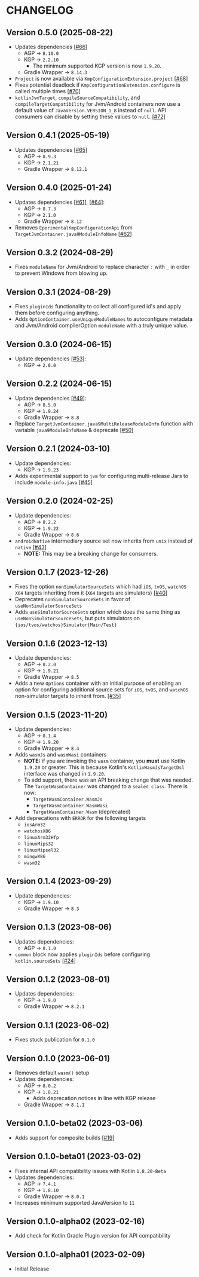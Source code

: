 # CHANGELOG

## Version 0.5.0 (2025-08-22)
 - Updates dependencies [[#66]][66]
     - AGP -> `8.10.0`
     - KGP -> `2.2.10`
         - The minimum supported KGP version is now `1.9.20`.
     - Gradle Wrapper -> `8.14.3`
 - `Project` is now available via `KmpConfigurationExtension.project` [[#68]][68]
 - Fixes potential deadlock if `KmpConfigurationExtension.configure` is called multiple times [[#70]][70]
 - `kotlinJvmTarget`, `compileSourceCompatibility`, and `compileTargetCompatibility` for Jvm/Android 
   containers now use a default value of `JavaVersion.VERSION_1_8` instead of `null`. API consumers
   can disable by setting these values to `null`. [[#72]][72]

## Version 0.4.1 (2025-05-19)
 - Updates dependencies [[#65]][65]
     - AGP -> `8.9.3`
     - KGP -> `2.1.21`
     - Gradle Wrapper -> `8.12.1`

## Version 0.4.0 (2025-01-24)
 - Updates dependencies [[#61]][61], [[#64]][64]:
     - AGP -> `8.7.3`
     - KGP -> `2.1.0`
     - Gradle Wrapper -> `8.12`
 - Removes `EperimentalKmpConfigurationApi` from `TargetJvmContainer.java9ModuleInfoName` [[#62]][62]

## Version 0.3.2 (2024-08-29)
 - Fixes `moduleName` for Jvm/Android to replace character `:` with `_`
   in order to prevent Windows from blowing up.

## Version 0.3.1 (2024-08-29)
 - Fixes `pluginIds` functionality to collect all configured id's and
   apply them before configuring anything.
 - Adds `OptionContainer.useUniqueModuleNames` to autoconfigure metadata
   and Jvm/Android compilerOption `moduleName` with a truly unique value.

## Version 0.3.0 (2024-06-15)
 - Update dependencies [[#53]][53]:
     - KGP -> `2.0.0`

## Version 0.2.2 (2024-06-15)
 - Update dependencies [[#49]][49]:
     - AGP -> `8.5.0`
     - KGP -> `1.9.24`
     - Gradle Wrapper -> `8.8`
 - Replace `TargetJvmContainer.java9MultiReleaseModuleInfo` function with
   variable `java9ModuleInfoName` & deprecate [[#50]][50]

## Version 0.2.1 (2024-03-10)
 - Update dependencies:
     - KGP -> `1.9.23`
 - Adds experimental support to `jvm` for configuring
   multi-release Jars to include `module-info.java` [[#45]][45]

## Version 0.2.0 (2024-02-25)
 - Update dependencies:
     - AGP -> `8.2.2`
     - KGP -> `1.9.22`
     - Gradle Wrapper -> `8.6`
 - `androidNative` intermediary source set now inherits from `unix` instead of 
   `native` [[#43]][43]
     - **NOTE:** This may be a breaking change for consumers.

## Version 0.1.7 (2023-12-26)
 - Fixes the option `nonSimulatorSourceSets` which had `iOS`, `tvOS`, `watchOS`
   `X64` targets inheriting from it (`X64` targets are simulators) [[#40]][40]
 - Deprecates `nonSimulatorSourceSets` in favor of `useNonSimulatorSourceSets`
 - Adds `useSimulatorSourceSets` option which does the same thing as 
   `useNonSimulatorSourceSets`, but puts simulators on `{ios/tvos/watchos}Simulator{Main/Test}`

## Version 0.1.6 (2023-12-13)
 - Update dependencies:
     - AGP -> `8.2.0`
     - KGP -> `1.9.21`
     - Gradle Wrapper -> `8.5`
 - Adds a new `Options` container with an initial purpose of enabling an 
   option for configuring additional source sets for `iOS`, `tvOS`, and 
   `watchOS` non-simulator targets to inherit from. [[#35]][35]

## Version 0.1.5 (2023-11-20)
 - Update dependencies:
     - AGP -> `8.1.4`
     - KGP -> `1.9.20`
     - Gradle Wrapper -> `8.4`
 - Adds `wasmJs` and `wasmWasi` containers
     - **NOTE:** if you are invoking the `wasm` container, 
       you **must** use Kotlin `1.9.20` or greater. This is because
       Kotlin's `KotlinWasmJsTargetDsl` interface was changed in `1.9.20`. 
     - To add support, there was an API breaking change
       that was needed. The `TargetWasmContainer` was changed
       to a `sealed class`. There is now:
         - `TargetWasmContainer.WasmJs`
         - `TargetWasmContainer.WasmWasi`
         - `TargetWasmContainer.Wasm` (deprecated)
 - Add deprecations with `ERROR` for the following targets
     - `iosArm32`
     - `watchosX86`
     - `linuxArm32Hfp`
     - `linuxMips32`
     - `linuxMipsel32`
     - `mingwX86`
     - `wasm32`

## Version 0.1.4 (2023-09-29)
 - Update dependencies:
     - KGP -> `1.9.10`
     - Gradle Wrapper -> `8.3`

## Version 0.1.3 (2023-08-06)
 - Updates dependencies:
     - AGP -> `8.1.0`
 - `common` block now applies `pluginIds` before configuring 
   `kotlin.sourceSets` [[#24]][24]

## Version 0.1.2 (2023-08-01)
 - Updates dependencies:
     - KGP -> `1.9.0`
     - Gradle Wrapper -> `8.2.1`

## Version 0.1.1 (2023-06-02)
 - Fixes stuck publication for `0.1.0`

## Version 0.1.0 (2023-06-01)
 - Removes default `wasm()` setup
 - Updates dependencies:
     - AGP -> `8.0.2`
     - KGP -> `1.8.21`
         - Adds deprecation notices in line with KGP release
     - Gradle Wrapper -> `8.1.1`

## Version 0.1.0-beta02 (2023-03-06)
 - Adds support for composite builds [[#19]][19]

## Version 0.1.0-beta01 (2023-03-02)
 - Fixes internal API compatibility issues with Kotlin `1.8.20-Beta`
 - Updates dependencies:
     - AGP -> `7.4.1`
     - KGP -> `1.8.10`
     - Gradle Wrapper -> `8.0.1`
 - Increases minimum supported JavaVersion to `11`

## Version 0.1.0-alpha02 (2023-02-16)
 - Add check for Kotlin Gradle Plugin version for API compatibility

## Version 0.1.0-alpha01 (2023-02-09)
 - Initial Release

[19]: https://github.com/05nelsonm/gradle-kmp-configuration-plugin/pull/19
[24]: https://github.com/05nelsonm/gradle-kmp-configuration-plugin/pull/24
[35]: https://github.com/05nelsonm/gradle-kmp-configuration-plugin/pull/35
[40]: https://github.com/05nelsonm/gradle-kmp-configuration-plugin/pull/40
[43]: https://github.com/05nelsonm/gradle-kmp-configuration-plugin/pull/43
[45]: https://github.com/05nelsonm/gradle-kmp-configuration-plugin/pull/45
[49]: https://github.com/05nelsonm/gradle-kmp-configuration-plugin/pull/49
[50]: https://github.com/05nelsonm/gradle-kmp-configuration-plugin/pull/50
[53]: https://github.com/05nelsonm/gradle-kmp-configuration-plugin/pull/53
[61]: https://github.com/05nelsonm/gradle-kmp-configuration-plugin/pull/61
[62]: https://github.com/05nelsonm/gradle-kmp-configuration-plugin/pull/62
[64]: https://github.com/05nelsonm/gradle-kmp-configuration-plugin/pull/64
[65]: https://github.com/05nelsonm/gradle-kmp-configuration-plugin/pull/65
[66]: https://github.com/05nelsonm/gradle-kmp-configuration-plugin/pull/66
[68]: https://github.com/05nelsonm/gradle-kmp-configuration-plugin/pull/68
[70]: https://github.com/05nelsonm/gradle-kmp-configuration-plugin/pull/70
[72]: https://github.com/05nelsonm/gradle-kmp-configuration-plugin/pull/72
